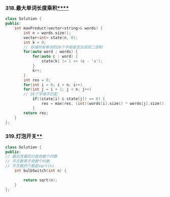 
### 318.最大单词长度乘积[****](https://leetcode.cn/problems/maximum-product-of-word-lengths/description/)
```c++
class Solution {
public:
    int maxProduct(vector<string>& words) {
        int n = words.size();
        vector<int> state(n, 0);
        int k = 0;
        // 存储所有单词的26个字母是否出现的二进制
        for(auto word : words) {
            for(auto c : word) {
                state[k] |= 1 << (c - 'a');
            }
            k++;
        }
        int res = 0;
        for(int i = 0; i < n; i++)
        for(int j = i + 1; j < n; j++)
        // 26个字母不匹配
            if((state[i] & state[j]) == 0) {
                res = max(res, (int)(words[i].size() * words[j].size()));
            }
        return res;
    }
};
```

### 319.灯泡开关[**](https://leetcode.cn/problems/bulb-switcher/)
```c++
class Solution {
public:
// 最后亮着的灯是奇数个约数
// 平方数等于奇数个约数
// 平方数的个数是sqrt(n)
    int bulbSwitch(int n) {
      
        return sqrt(n);
    }
};
```
